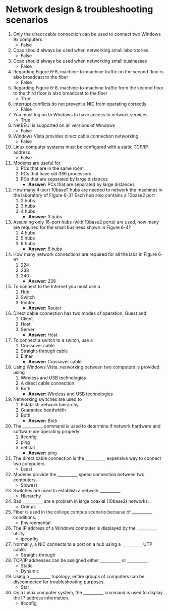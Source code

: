 # Network design & troubleshooting scenarios

1. Only the direct cable connection can be used to connect two Windows 9x computers
	- False
2. Coax should always be used when networking small laboratories
	- False
3. Coax should always be used when networking small businesses
	- False
4. Regarding Figure 6-8, machine-to-machine traffic on the second floor is also broadcast to the fiber
	- False
5. Regarding Figure 6-8, machine-to-machine traffic from the second floor to the third floor is also broadcast to the fiber
	- True
6. Interrupt conflicts do not prevent a NIC from operating correctly
	- False
7. You must log on to Windows to have access to network services
	- True
8. NetBEUI is supported on all versions of Windows
	- False
9. Windows Vista provides direct cable connection networking
	- False
10. Linux computer systems must be configured with a static TCP/IP address
	- False
11. Modems are useful for
	1. PCs that are in the same room
	2. PCs that have old 386 processors
	3. PCs that are separated by large distances
		- **Answer:** PCs that are separated by large distances
12. How many 4-port 10baseT hubs are needed to network the machines in the laboratory of Figure 6-3? Each hub also contains a 10base2 port
	1. 2 hubs
	2. 3 hubs
	3. 4 hubs
		- **Answer:** 3 hubs
13. Assuming only 16-port hubs (with 10base2 ports) are used, how many are required for the small business shown in Figure 6-4?
	1. 4 hubs
	2. 5 hubs
	3. 6 hubs
		- **Answer:** 6 hubs
14. How many network connections are required for all the labs in Figure 6-6?
	1. 224
	2. 238
	3. 240
		- **Answer:** 238
15. To connect to the Internet you must use a
	1. Hub
	2. Switch
	3. Router
		- **Answer:** Router
16. Direct cable connection has two modes of operation, Guest and
	1. Client
	2. Host
	3. Server
		- **Answer:** Host
17. To connect a switch to a switch, use a
	1. Crossover cable
	2. Straight-through cable
	3. Either
		- **Answer:** Crossover cable
18. Using Windows Vista, networking between two computers is provided using
	1. Wireless and USB technologies
	2. A direct cable connection
	3. Both
		- **Answer:** Wireless and USB technologies
19. Networking switches are used to
	1. Establish network hierarchy
	2. Guarantee bandwidth
	3. Both
		- **Answer:** Both
20. The \_\_\_\_\_\_\_\_\_\_ command is used to determine if network hardware and software are operating properly
	1. ifconfig
	2. ping
	3. netstat
		- **Answer:** ping
21. The direct cable connection is the \_\_\_\_\_\_\_\_\_\_ expensive way to connect two computers.
	- Least
22. Modems provide the \_\_\_\_\_\_\_\_\_\_ speed connection between two computers.
	- Slowest
23. Switches are used to establish a network \_\_\_\_\_\_\_\_\_\_.
	- Hierarchy
24. Bad \_\_\_\_\_\_\_\_\_\_ are a problem in large coaxial (10base2) networks.
	- Crimps
25. Fiber is used in the college campus scenario because of \_\_\_\_\_\_\_\_\_\_ conditions.
	- Environmental
26. The IP address of a Windows computer is displayed by the \_\_\_\_\_\_\_\_\_\_ utility.
	- ipconfig
27. Normally, a NIC connects to a port on a hub using a \_\_\_\_\_\_\_\_\_\_ UTP cable.
	- Straight-through
28. TCP/IP addresses can be assigned either \_\_\_\_\_\_\_\_\_\_ or \_\_\_\_\_\_\_\_\_\_.
	- Static
	- Dynamic
29. Using a \_\_\_\_\_\_\_\_\_\_ topology, entire groups of computers can be disconnected for troubleshooting purposes.
	- Star
30. On a Linux computer system, the \_\_\_\_\_\_\_\_\_\_ command is used to display the IP address information.
	- ifconfig
